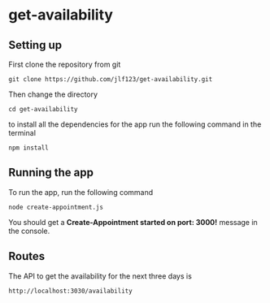 # get-availability

## Setting up

First clone the repository from git
```
git clone https://github.com/jlf123/get-availability.git
```
Then change the directory
```
cd get-availability
```

to install all the dependencies for the app run the following command in the terminal
```
npm install
```

## Running the app

To run the app, run the following command
```
node create-appointment.js
```
You should get a **Create-Appointment started on port: 3000!** message in the console.

## Routes

The API to get the availability for the next three days is
```
http://localhost:3030/availability
```